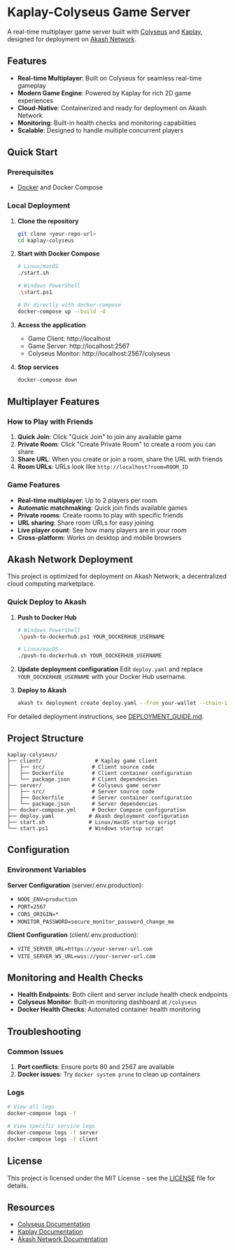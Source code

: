 # Kaplay-Colyseus Game Server

A real-time multiplayer game server built with [Colyseus](https://colyseus.io/) and [Kaplay](https://kaplayjs.com/), designed for deployment on [Akash Network](https://akash.network/).

## Features

- **Real-time Multiplayer**: Built on Colyseus for seamless real-time gameplay
- **Modern Game Engine**: Powered by Kaplay for rich 2D game experiences
- **Cloud-Native**: Containerized and ready for deployment on Akash Network
- **Monitoring**: Built-in health checks and monitoring capabilities
- **Scalable**: Designed to handle multiple concurrent players

## Quick Start

### Prerequisites

- [Docker](https://www.docker.com/) and Docker Compose

### Local Deployment

1. **Clone the repository**
   ```bash
   git clone <your-repo-url>
   cd kaplay-colyseus
   ```

2. **Start with Docker Compose**
   ```bash
   # Linux/macOS
   ./start.sh
   
   # Windows PowerShell
   .\start.ps1
   
   # Or directly with docker-compose
   docker-compose up --build -d
   ```

3. **Access the application**
   - Game Client: http://localhost
   - Game Server: http://localhost:2567
   - Colyseus Monitor: http://localhost:2567/colyseus

4. **Stop services**
   ```bash
   docker-compose down
   ```

## Multiplayer Features

### How to Play with Friends

1. **Quick Join**: Click "Quick Join" to join any available game
2. **Private Room**: Click "Create Private Room" to create a room you can share
3. **Share URL**: When you create or join a room, share the URL with friends
4. **Room URLs**: URLs look like `http://localhost?room=ROOM_ID`

### Game Features

- **Real-time multiplayer**: Up to 2 players per room
- **Automatic matchmaking**: Quick join finds available games
- **Private rooms**: Create rooms to play with specific friends
- **URL sharing**: Share room URLs for easy joining
- **Live player count**: See how many players are in your room
- **Cross-platform**: Works on desktop and mobile browsers

## Akash Network Deployment

This project is optimized for deployment on Akash Network, a decentralized cloud computing marketplace.

### Quick Deploy to Akash

1. **Push to Docker Hub**
   ```bash
   # Windows PowerShell
   .\push-to-dockerhub.ps1 YOUR_DOCKERHUB_USERNAME
   
   # Linux/macOS
   ./push-to-dockerhub.sh YOUR_DOCKERHUB_USERNAME
   ```

2. **Update deployment configuration**
   Edit `deploy.yaml` and replace `YOUR_DOCKERHUB_USERNAME` with your Docker Hub username.

3. **Deploy to Akash**
   ```bash
   akash tx deployment create deploy.yaml --from your-wallet --chain-id akashnet-2 --node https://rpc.akash.network:443
   ```

For detailed deployment instructions, see [DEPLOYMENT_GUIDE.md](DEPLOYMENT_GUIDE.md).

## Project Structure

```
kaplay-colyseus/
├── client/                 # Kaplay game client
│   ├── src/               # Client source code
│   ├── Dockerfile         # Client container configuration
│   └── package.json       # Client dependencies
├── server/                # Colyseus game server
│   ├── src/               # Server source code
│   ├── Dockerfile         # Server container configuration
│   └── package.json       # Server dependencies
├── docker-compose.yml     # Docker Compose configuration
├── deploy.yaml           # Akash deployment configuration
├── start.sh              # Linux/macOS startup script
└── start.ps1             # Windows startup script
```

## Configuration

### Environment Variables

**Server Configuration** (server/.env.production):
- `NODE_ENV=production`
- `PORT=2567`
- `CORS_ORIGIN=*`
- `MONITOR_PASSWORD=secure_monitor_password_change_me`

**Client Configuration** (client/.env.production):
- `VITE_SERVER_URL=https://your-server-url.com`
- `VITE_SERVER_WS_URL=wss://your-server-url.com`

## Monitoring and Health Checks

- **Health Endpoints**: Both client and server include health check endpoints
- **Colyseus Monitor**: Built-in monitoring dashboard at `/colyseus`
- **Docker Health Checks**: Automated container health monitoring

## Troubleshooting

### Common Issues

1. **Port conflicts**: Ensure ports 80 and 2567 are available
2. **Docker issues**: Try `docker system prune` to clean up containers

### Logs

```bash
# View all logs
docker-compose logs -f

# View specific service logs
docker-compose logs -f server
docker-compose logs -f client
```

## License

This project is licensed under the MIT License - see the [LICENSE](LICENSE) file for details.

## Resources

- [Colyseus Documentation](https://docs.colyseus.io/)
- [Kaplay Documentation](https://kaplayjs.com/doc)
- [Akash Network Documentation](https://docs.akash.network/)